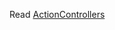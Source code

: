 
Read [ActionControllers](http://framework.zend.com/manual/1.12/en/learning.quickstart.create-project.html)